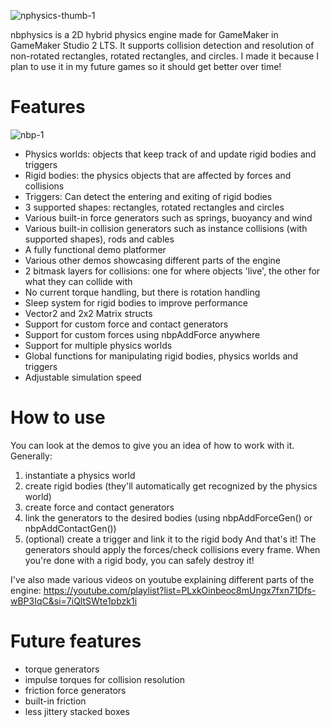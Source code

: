 ![nphysics-thumb-1](https://github.com/user-attachments/assets/88605752-31ef-4200-87a7-dfd005f705fc)


nbphysics is a 2D hybrid physics engine made for GameMaker in GameMaker Studio 2 LTS. It supports collision detection and resolution of non-rotated rectangles, rotated rectangles, and circles. I made it because I plan to use it in my future games so it should get better over time!

# Features
![nbp-1](https://github.com/user-attachments/assets/e62c2a29-e6c0-4fbf-9f71-55348a3db398)
- Physics worlds: objects that keep track of and update rigid bodies and triggers
- Rigid bodies: the physics objects that are affected by forces and collisions
- Triggers: Can detect the entering and exiting of rigid bodies
- 3 supported shapes: rectangles, rotated rectangles and circles
- Various built-in force generators such as springs, buoyancy and wind
- Various built-in collision generators such as instance collisions (with supported shapes), rods and cables
- A fully functional demo platformer
- Various other demos showcasing different parts of the engine
- 2 bitmask layers for collisions: one for where objects 'live', the other for what they can collide with
- No current torque handling, but there is rotation handling
- Sleep system for rigid bodies to improve performance
- Vector2 and 2x2 Matrix structs
- Support for custom force and contact generators
- Support for custom forces using nbpAddForce anywhere
- Support for multiple physics worlds
- Global functions for manipulating rigid bodies, physics worlds and triggers
- Adjustable simulation speed

# How to use
You can look at the demos to give you an idea of how to work with it. Generally:
1. instantiate a physics world
2. create rigid bodies (they'll automatically get recognized by the physics world)
3. create force and contact generators
4. link the generators to the desired bodies (using nbpAddForceGen() or nbpAddContactGen())
5. (optional) create a trigger and link it to the rigid body
And that's it! The generators should apply the forces/check collisions every frame. When you're done with a rigid body, you can safely destroy it!

I've also made various videos on youtube explaining different parts of the engine: https://youtube.com/playlist?list=PLxkOinbeoc8mUngx7fxn71Dfs-wBP3IqC&si=7iQltSWte1pbzk1i

# Future features
- torque generators
- impulse torques for collision resolution
- friction force generators
- built-in friction
- less jittery stacked boxes
